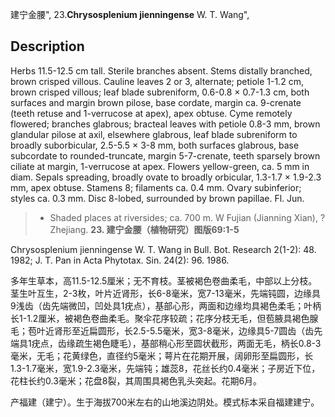 建宁金腰",
23.**Chrysosplenium jienningense** W. T. Wang",

## Description
Herbs 11.5-12.5 cm tall. Sterile branches absent. Stems distally branched, brown crisped villous. Cauline leaves 2 or 3, alternate; petiole 1-1.2 cm, brown crisped villous; leaf blade subreniform, 0.6-0.8 × 0.7-1.3 cm, both surfaces and margin brown pilose, base cordate, margin ca. 9-crenate (teeth retuse and 1-verrucose at apex), apex obtuse. Cyme remotely flowered; branches glabrous; bracteal leaves with petiole 0.8-3 mm, brown glandular pilose at axil, elsewhere glabrous, leaf blade subreniform to broadly suborbicular, 2.5-5.5 × 3-8 mm, both surfaces glabrous, base subcordate to rounded-truncate, margin 5-7-crenate, teeth sparsely brown ciliate at margin, 1-verrucose at apex. Flowers yellow-green, ca. 5 mm in diam. Sepals spreading, broadly ovate to broadly orbicular, 1.3-1.7 × 1.9-2.3 mm, apex obtuse. Stamens 8; filaments ca. 0.4 mm. Ovary subinferior; styles ca. 0.3 mm. Disc 8-lobed, surrounded by brown papillae. Fl. Jun.

> * Shaded places at riversides; ca. 700 m. W Fujian (Jianning Xian), ?Zhejiang.
**23. 建宁金腰（植物研究）图版69:1-5**

Chrysosplenium jienningense W. T. Wang in Bull. Bot. Research 2(1-2): 48. 1982; J. T. Pan in Acta Phytotax. Sin. 24(2): 96. 1986.

多年生草本，高11.5-12.5厘米；无不育枝。茎被褐色卷曲柔毛，中部以上分枝。茎生叶互生，2-3枚，叶片近肾形，长6-8毫米，宽7-13毫米，先端钝圆，边缘具9浅齿（齿先端微凹，凹处具1疣点），基部心形，两面和边缘均具褐色柔毛；叶柄长1-1.2厘米，被褐色卷曲柔毛。聚伞花序较疏；花序分枝无毛，但苞腋具褐色腺毛；苞叶近肾形至近扁圆形，长2.5-5.5毫米，宽3-8毫米，边缘具5-7圆齿（齿先端具1疣点，齿缘疏生褐色睫毛），基部稍心形至圆状截形，两面无毛，柄长0.8-3毫米，无毛；花黄绿色，直径约5毫米；萼片在花期开展，阔卵形至扁圆形，长1.3-1.7毫米，宽1.9-2.3毫米，先端钝；雄蕊8，花丝长约0.4毫米；子房近下位，花柱长约0.3毫米；花盘8裂，其周围具褐色乳头突起。花期6月。

产福建（建宁）。生于海拔700米左右的山地溪边阴处。模式标本采自福建建宁。

